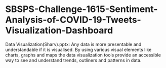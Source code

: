 # SBSPS-Challenge-1615-Sentiment-Analysis-of-COVID-19-Tweets-Visualization-Dashboard

Data Visualization(Sharv).pptx:
  Any data is more presentable and understandable if it is visualised. By using various visual elements like charts, graphs and maps the data visualization tools provide an accessible way to see and understand trends, outliners and patterns in data.
